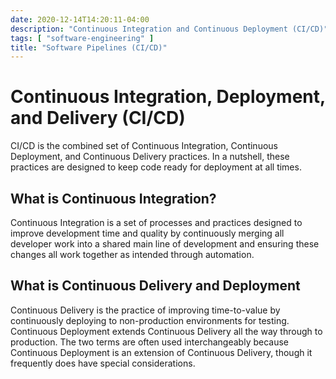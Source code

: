 ```yaml
---
date: 2020-12-14T14:20:11-04:00
description: "Continuous Integration and Continuous Deployment (CI/CD)"
tags: [ "software-engineering" ]
title: "Software Pipelines (CI/CD)"
---
```


# Continuous Integration, Deployment, and Delivery (CI/CD)

CI/CD is the combined set of Continuous Integration, Continuous Deployment, and Continuous Delivery practices. In a nutshell, these practices are designed to keep code ready for deployment at all times.

## What is Continuous Integration?

Continuous Integration is a set of processes and practices designed to improve development time and quality by continuously merging all developer work into a shared main line of development and ensuring these changes all work together as intended through automation.

## What is Continuous Delivery and Deployment

Continuous Delivery is the practice of improving time-to-value by continuously deploying to non-production environments for testing. Continuous Deployment extends Continuous Delivery all the way through to production. The two terms are often used interchangeably because Continuous Deployment is an extension of Continuous Delivery, though it frequently does have special considerations.
